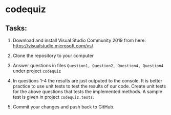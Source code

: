 # codequiz
## Tasks: 
1. Download and install Visual Studio Community 2019 from here: https://visualstudio.microsoft.com/vs/
2. Clone the repository to your computer
3. Answer questions in files `Question1, Question2, Question4, Question4` under project `codequiz`
4. In questions 1-4 the results are just outputed to the console. It is better practice to use unit tests to test the results of our code. Create unit tests for the above questions that tests the implemented methods. A sample test is given in project `codequiz.tests`.

5. Commit your changes and push back to GitHub.
